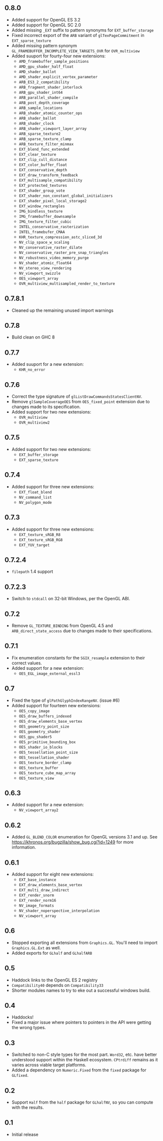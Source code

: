 0.8.0
-----
* Added support for OpenGL ES 3.2
* Added support for OpenGL SC 2.0
* Added missing `_EXT` suffix to pattern synonyms for `EXT_buffer_storage`
* Fixed incorrect export of the `ARB` variant of `glTexPageCommitment` in `EXT_sparse_texture`
* Added missing pattern synonym `GL_FRAMEBUFFER_INCOMPLETE_VIEW_TARGETS_OVR` for `OVR_multiview`
* Added suuport for fourty-four new extensions:
  * `AMD_framebuffer_sample_positions`
  * `AMD_gpu_shader_half_float`
  * `AMD_shader_ballot`
  * `AMD_shader_explicit_vertex_parameter`
  * `ARB_ES3_2_compatibility`
  * `ARB_fragment_shader_interlock`
  * `ARB_gpu_shader_int64`
  * `ARB_parallel_shader_compile`
  * `ARB_post_depth_coverage`
  * `ARB_sample_locations`
  * `ARB_shader_atomic_counter_ops`
  * `ARB_shader_ballot`
  * `ARB_shader_clock`
  * `ARB_shader_viewport_layer_array`
  * `ARB_sparse_texture2`
  * `ARB_sparse_texture_clamp`
  * `ARB_texture_filter_minmax`
  * `EXT_blend_func_extended`
  * `EXT_clear_texture`
  * `EXT_clip_cull_distance`
  * `EXT_color_buffer_float`
  * `EXT_conservative_depth`
  * `EXT_draw_transform_feedback`
  * `EXT_multisample_compatibility`
  * `EXT_protected_textures`
  * `EXT_shader_group_vote`
  * `EXT_shader_non_constant_global_initializers`
  * `EXT_shader_pixel_local_storage2`
  * `EXT_window_rectangles`
  * `IMG_bindless_texture`
  * `IMG_framebuffer_downsample`
  * `IMG_texture_filter_cubic`
  * `INTEL_conservative_rasterization`
  * `INTEL_framebufer_CMAA`
  * `KHR_texture_compression_astc_sliced_3d`
  * `NV_clip_space_w_scaling`
  * `NV_conservative_raster_dilate`
  * `NV_conservative_raster_pre_snap_triangles`
  * `NV_robustness_video_memory_purge`
  * `NV_shader_atomic_float64`
  * `NV_stereo_view_rendering`
  * `NV_viewport_swizzle`
  * `OES_viewport_array`
  * `OVR_multiview_multisampled_render_to_texture`

0.7.8.1
-------
* Cleaned up the remaining unused import warnings

0.7.8
-----
* Build clean on GHC 8

0.7.7
-----
* Added suuport for a new extension:
  * `KHR_no_error`

0.7.6
-----
* Correct the type signature of `glListDrawCommandsStatesClientNV`.
* Remove `glSampleCoverageOES` from `OES_fixed_point` extension due to changes made to its specification.
* Added support for two new extensions:
  * `OVR_multiview`
  * `OVR_multiview2`

0.7.5
-----
* Added support for two new extensions:
  * `EXT_buffer_storage`
  * `EXT_sparse_texture`

0.7.4
-----
* Added support for three new extensions:
  * `EXT_float_blend`
  * `NV_command_list`
  * `NV_polygon_mode`

0.7.3
-----
* Added support for three new extensions:
  * `EXT_texture_sRGB_R8`
  * `EXT_texture_sRGB_RG8`
  * `EXT_YUV_target`

0.7.2.4
-------
* `filepath` 1.4 support

0.7.2.3
-------
* Switch to `stdcall` on 32-bit Windows, per the OpenGL ABI.

0.7.2
-----
* Remove `GL_TEXTURE_BINDING` from OpenGL 4.5 and `ARB_direct_state_access` due to changes made to their specifications.

0.7.1
-----
* Fix enumeration constants for the `SGIX_resample` extension to their correct values.
* Added support for a new extension:
  * `OES_EGL_image_external_essl3`

0.7
---
* Fixed the type of `glPathGlyphIndexRangeNV`. (issue #6)
* Added support for fourteen new extensions:
  * `OES_copy_image`
  * `OES_draw_buffers_indexed`
  * `OES_draw_elements_base_vertex`
  * `OES_geometry_point_size`
  * `OES_geometry_shader`
  * `OES_gpu_shader5`
  * `OES_primitive_bounding_box`
  * `OES_shader_io_blocks`
  * `OES_tessellation_point_size`
  * `OES_tessellation_shader`
  * `OES_texture_border_clamp`
  * `OES_texture_buffer`
  * `OES_texture_cube_map_array`
  * `OES_texture_view`

0.6.3
-----
* Added support for a new extension:
  * `NV_viewport_array2`

0.6.2
-----
* Added `GL_BLEND_COLOR` enumeration for OpenGL versions 3.1 and up. See https://khronos.org/bugzilla/show_bug.cgi?id=1249 for more information.

0.6.1
-----
* Added support for eight new extensions:
  * `EXT_base_instance`
  * `EXT_draw_elements_base_vertex`
  * `EXT_multi_draw_indirect`
  * `EXT_render_snorm`
  * `EXT_render_norm16`
  * `NV_image_formats`
  * `NV_shader_noperspective_interpolation`
  * `NV_viewport_array`

0.6
---
* Stopped exporting all extensions from `Graphics.GL`. You'll need to import `Graphics.GL.Ext` as well.
* Added exports for `GLhalf` and `GLhalfARB`

0.5
---
* Haddock links to the OpenGL ES 2 registry
* `Compatibility40` depends on `Compatibility33`
* Shorter modules names to try to eke out a successful windows build.

0.4
---
* Haddocks!
* Fixed a major issue where pointers to pointers in the API were getting the wrong types.

0.3
---
* Switched to non-C style types for the most part. `Word32`, etc. have better understood support within the Haskell ecosystem. `CPtrdiff` remains as it varies across viable target platforms.
* Added a dependency on `Numeric.Fixed` from the `fixed` package for `GLfixed`.

0.2
---
* Support `Half` from the `half` package for `GLhalfNV`, so you can compute with the results.

0.1
---
* Initial release
